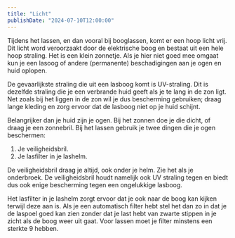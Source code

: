 ```yaml
---
title: "Licht"
publishDate: "2024-07-10T12:00:00"
---
```


Tijdens het lassen, en dan vooral bij booglassen, komt er een hoop licht vrij. Dit licht word veroorzaakt door de elektrische boog en bestaat uit een hele hoop straling. Het is een klein zonnetje. Als je hier niet goed mee omgaat kun je een lasoog of andere (permanente) beschadigingen aan je ogen en huid oplopen.

De gevaarlijkste straling die uit een lasboog komt is UV-straling. Dit is dezelfde straling die je een verbrande huid geeft als je te lang in de zon ligt. Net zoals bij het liggen in de zon wil je dus bescherming gebruiken; draag lange kleding en zorg ervoor dat de lasboog niet op je huid schijnt.

Belangrijker dan je huid zijn je ogen. Bij het zonnen doe je die dicht, of draag je een zonnebril. Bij het lassen gebruik je twee dingen die je ogen beschermen:

1. Je veiligheidsbril.
2. Je lasfilter in je lashelm.

De veiligheidsbril draag je altijd, ook onder je helm. Zie het als je onderbroek. De veiligheidsbril houdt namelijk ook UV straling tegen en biedt dus ook enige bescherming tegen een ongelukkige lasboog.

Het lasfilter in je lashelm zorgt ervoor dat je ook naar de boog kan kijken terwijl deze aan is. Als je een automatisch filter hebt stel het dan zo in dat je de laspoel goed kan zien zonder dat je last hebt van zwarte stippen in je zicht als de boog weer uit gaat. Voor lassen moet je filter minstens een sterkte 9 hebben.
